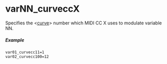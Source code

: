 ---
---
# varNN_curveccX

Specifies the <[curve](/headers/curve)> number which
MIDI CC X uses to modulate variable NN.

##### Example

```
var01_curvecc11=1
var02_curvecc100=12
```
